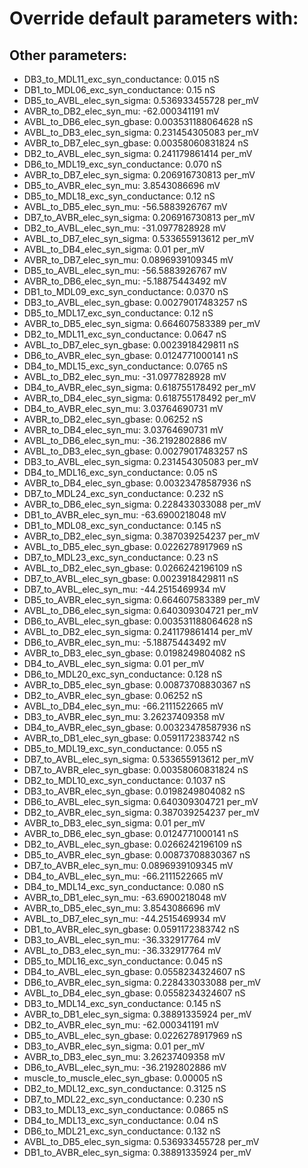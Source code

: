 # Override default parameters with:
## Other parameters:
- DB3_to_MDL11_exc_syn_conductance: 0.015 nS
- DB1_to_MDL06_exc_syn_conductance: 0.15 nS
- DB5_to_AVBL_elec_syn_sigma: 0.536933455728 per_mV
- AVBR_to_DB2_elec_syn_mu: -62.000341191 mV
- AVBL_to_DB6_elec_syn_gbase: 0.003531188064628 nS
- AVBL_to_DB3_elec_syn_sigma: 0.231454305083 per_mV
- AVBR_to_DB7_elec_syn_gbase: 0.00358060831824 nS
- DB2_to_AVBL_elec_syn_sigma: 0.241179861414 per_mV
- DB6_to_MDL19_exc_syn_conductance: 0.070 nS
- AVBR_to_DB7_elec_syn_sigma: 0.206916730813 per_mV
- DB5_to_AVBR_elec_syn_mu: 3.8543086696 mV
- DB5_to_MDL18_exc_syn_conductance: 0.12 nS
- AVBL_to_DB5_elec_syn_mu: -56.5883926767 mV
- DB7_to_AVBR_elec_syn_sigma: 0.206916730813 per_mV
- DB2_to_AVBL_elec_syn_mu: -31.0977828928 mV
- AVBL_to_DB7_elec_syn_sigma: 0.533655913612 per_mV
- AVBL_to_DB4_elec_syn_sigma: 0.01 per_mV
- AVBR_to_DB7_elec_syn_mu: 0.0896939109345 mV
- DB5_to_AVBL_elec_syn_mu: -56.5883926767 mV
- AVBR_to_DB6_elec_syn_mu: -5.18875443492 mV
- DB1_to_MDL09_exc_syn_conductance: 0.0370 nS
- DB3_to_AVBL_elec_syn_gbase: 0.00279017483257 nS
- DB5_to_MDL17_exc_syn_conductance: 0.12 nS
- AVBR_to_DB5_elec_syn_sigma: 0.664607583389 per_mV
- DB2_to_MDL11_exc_syn_conductance: 0.0647 nS
- AVBL_to_DB7_elec_syn_gbase: 0.0023918429811 nS
- DB6_to_AVBR_elec_syn_gbase: 0.0124771000141 nS
- DB4_to_MDL15_exc_syn_conductance: 0.0765 nS
- AVBL_to_DB2_elec_syn_mu: -31.0977828928 mV
- DB4_to_AVBR_elec_syn_sigma: 0.618755178492 per_mV
- AVBR_to_DB4_elec_syn_sigma: 0.618755178492 per_mV
- DB4_to_AVBR_elec_syn_mu: 3.03764690731 mV
- AVBR_to_DB2_elec_syn_gbase: 0.06252 nS
- AVBR_to_DB4_elec_syn_mu: 3.03764690731 mV
- AVBL_to_DB6_elec_syn_mu: -36.2192802886 mV
- AVBL_to_DB3_elec_syn_gbase: 0.00279017483257 nS
- DB3_to_AVBL_elec_syn_sigma: 0.231454305083 per_mV
- DB4_to_MDL16_exc_syn_conductance: 0.05 nS
- AVBR_to_DB4_elec_syn_gbase: 0.00323478587936 nS
- DB7_to_MDL24_exc_syn_conductance: 0.232 nS
- AVBR_to_DB6_elec_syn_sigma: 0.228433033088 per_mV
- DB1_to_AVBR_elec_syn_mu: -63.6900218048 mV
- DB1_to_MDL08_exc_syn_conductance: 0.145 nS
- AVBR_to_DB2_elec_syn_sigma: 0.387039254237 per_mV
- AVBL_to_DB5_elec_syn_gbase: 0.0226278917969 nS
- DB7_to_MDL23_exc_syn_conductance: 0.23 nS
- AVBL_to_DB2_elec_syn_gbase: 0.0266242196109 nS
- DB7_to_AVBL_elec_syn_gbase: 0.0023918429811 nS
- DB7_to_AVBL_elec_syn_mu: -44.2515469934 mV
- DB5_to_AVBR_elec_syn_sigma: 0.664607583389 per_mV
- AVBL_to_DB6_elec_syn_sigma: 0.640309304721 per_mV
- DB6_to_AVBL_elec_syn_gbase: 0.003531188064628 nS
- AVBL_to_DB2_elec_syn_sigma: 0.241179861414 per_mV
- DB6_to_AVBR_elec_syn_mu: -5.18875443492 mV
- AVBR_to_DB3_elec_syn_gbase: 0.0198249804082 nS
- DB4_to_AVBL_elec_syn_sigma: 0.01 per_mV
- DB6_to_MDL20_exc_syn_conductance: 0.128 nS
- AVBR_to_DB5_elec_syn_gbase: 0.00873708830367 nS
- DB2_to_AVBR_elec_syn_gbase: 0.06252 nS
- AVBL_to_DB4_elec_syn_mu: -66.2111522665 mV
- DB3_to_AVBR_elec_syn_mu: 3.26237409358 mV
- DB4_to_AVBR_elec_syn_gbase: 0.00323478587936 nS
- AVBR_to_DB1_elec_syn_gbase: 0.0591172383742 nS
- DB5_to_MDL19_exc_syn_conductance: 0.055 nS
- DB7_to_AVBL_elec_syn_sigma: 0.533655913612 per_mV
- DB7_to_AVBR_elec_syn_gbase: 0.00358060831824 nS
- DB2_to_MDL10_exc_syn_conductance: 0.1037 nS
- DB3_to_AVBR_elec_syn_gbase: 0.0198249804082 nS
- DB6_to_AVBL_elec_syn_sigma: 0.640309304721 per_mV
- DB2_to_AVBR_elec_syn_sigma: 0.387039254237 per_mV
- AVBR_to_DB3_elec_syn_sigma: 0.01 per_mV
- AVBR_to_DB6_elec_syn_gbase: 0.0124771000141 nS
- DB2_to_AVBL_elec_syn_gbase: 0.0266242196109 nS
- DB5_to_AVBR_elec_syn_gbase: 0.00873708830367 nS
- DB7_to_AVBR_elec_syn_mu: 0.0896939109345 mV
- DB4_to_AVBL_elec_syn_mu: -66.2111522665 mV
- DB4_to_MDL14_exc_syn_conductance: 0.080 nS
- AVBR_to_DB1_elec_syn_mu: -63.6900218048 mV
- AVBR_to_DB5_elec_syn_mu: 3.8543086696 mV
- AVBL_to_DB7_elec_syn_mu: -44.2515469934 mV
- DB1_to_AVBR_elec_syn_gbase: 0.0591172383742 nS
- DB3_to_AVBL_elec_syn_mu: -36.332917764 mV
- AVBL_to_DB3_elec_syn_mu: -36.332917764 mV
- DB5_to_MDL16_exc_syn_conductance: 0.045 nS
- DB4_to_AVBL_elec_syn_gbase: 0.0558234324607 nS
- DB6_to_AVBR_elec_syn_sigma: 0.228433033088 per_mV
- AVBL_to_DB4_elec_syn_gbase: 0.0558234324607 nS
- DB3_to_MDL14_exc_syn_conductance: 0.145 nS
- AVBR_to_DB1_elec_syn_sigma: 0.38891335924 per_mV
- DB2_to_AVBR_elec_syn_mu: -62.000341191 mV
- DB5_to_AVBL_elec_syn_gbase: 0.0226278917969 nS
- DB3_to_AVBR_elec_syn_sigma: 0.01 per_mV
- AVBR_to_DB3_elec_syn_mu: 3.26237409358 mV
- DB6_to_AVBL_elec_syn_mu: -36.2192802886 mV
- muscle_to_muscle_elec_syn_gbase: 0.00005 nS
- DB2_to_MDL12_exc_syn_conductance: 0.3125 nS
- DB7_to_MDL22_exc_syn_conductance: 0.230 nS
- DB3_to_MDL13_exc_syn_conductance: 0.0865 nS
- DB4_to_MDL13_exc_syn_conductance: 0.04 nS
- DB6_to_MDL21_exc_syn_conductance: 0.132 nS
- AVBL_to_DB5_elec_syn_sigma: 0.536933455728 per_mV
- DB1_to_AVBR_elec_syn_sigma: 0.38891335924 per_mV

